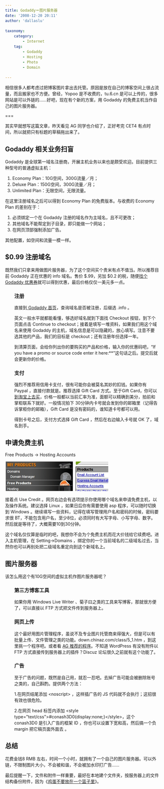 ```yaml
---
title: Godaddy＝图片服务器
date: '2008-12-20 20:11'
author: 'dallaslu'

taxonomy:
    category:
        - Internet
    tag:
        - Godaddy
        - Hosting
        - Photo
        - Domain

---
```

相信很多人都考虑过把博客图片拿出去托管。原因是放在自己的博客空间上很占流量，而且搬家也不方便。曾经，Yopoo 是不收费的，tu.6.cn 是可以上传的，很多网站是可以外链的……好吧，现在有个新的方案，用 Godaddy 的免费主机当作自己的图片服务器。

===

其实早就想写这篇文章，昨天看见 AG 同学也介绍了，正好考完 CET4 有点时间，所以就把只有标题的草稿拖出来了。

## Godaddy 相关业务扫盲

Godaddy 是全球第一域名注册商，开展主机业务以来也是颇受欢迎。目前提供三种型号的普通虚拟主机：

1.   Economy Plan：10G空间，300G流量／月；
2.   Deluxe Plan：150G空间，300G流量／月；
3.   Unlimited Plan：无限空间，无限流量。

在这里注册域名之后可以得到 Economy Plan 的免费版本。与收费的 Economy Plan 的差别在于：

1.   必须绑定一个在 Godaddy 注册的域名作为主域名，且不可更改；
2.   其他域名不能帮定到子目录，即只能做一个网站；
3.   在网页顶部强制添加广告。

其他配置，如空间和流量一模一样。

## $0.99 注册域名

既然我们只拿来用做图片服务器，为了这个空间买个贵米有点不值当。所以推荐目前 Godaddy 正在优惠的 info 域名。售价 $.99，另加 $0.2 的税，随便<a href="http://www.google.com/search?source=ig&hl=zh-CN&rlz=1G1GGLQ_ZH-CNCN307&=&q=godaddy+coupon&btnG=Google+%E6%90%9C%E7%B4%A2&meta=lr%3D" target="_blank" title="通过 Google 来搜索">找个 Godaddy 优惠券</a>就可以得到优惠，最后价格仅仅一美元多一点。

<h3 style="padding-left: 30px">注册</h3>

<p style="padding-left: 30px">直接到<a href="http://www.godaddy.com" target="_blank"> Godaddy 首页</a>，查询域名是否被注册，后缀选 .info 。</p>

<p style="padding-left: 30px">英文一般水平就都能看懂，够选好域名就到下面找 Checkout 按钮，到下个页面点击 Continue to checkout；接着是填写一堆资料，如果我们用这个域名来使用 Godaddy 的主机，域名信息是可以隐藏的，放心填写。注意不要选其他的产品，我们的目标是 checkout；还有注册年份选择一年。</p>

<p style="padding-left: 30px">到清算页面，会给你列出你的要购买的产品和价格，输入你的优惠码吧，“If you have a promo or source code enter it here:**”这句话之后。提交后就会更新你的价格。</p>

<h3 style="padding-left: 30px">支付</h3>

<p style="padding-left: 30px">强烈不推荐用信用卡支付，很有可能你会被莫名其妙的扣钱。如果你有 Paypal ，直接付款就是。推荐选择 Gift Card 方式。至于Gift Card，你可以<a href="http://p.alimama.com/cpsglist.php?q=&u=276400&pid=mm_10606648_0_0&d=472929&str=1228211390&m=33" target="_blank">到淘宝上去买</a>，价格一般都以当前汇率为准，面额可以精确到美分，拍前和掌柜联系下就好。一般情况拍下 30分钟内卡号就会发到你的邮箱里（记得告诉掌柜你的邮箱），Gift Card 是没有密码的，谁知道卡号都可以用。</p>

<p style="padding-left: 30px">得到卡号之后，支付方式选择 Gift Card ，然后在右边输入卡号就 OK 了，域名到手。</p>

## 申请免费主机

Free Products -> Hosting Accounts

![free-hosting](free-hosting.jpg)

接着点 Use Credit 。网页右边会有选项提示你使用哪个域名来申请免费主机，以及操作系统。建议选择 Linux ，如果日后你有需要使用 asp 程序，可以随时切换到 Windows 。继续填写一些资料，记得在填写管理用户名和密码的时候，密码要求很 BT，不能包含用户名，至少8位，必须同时有大写字母、小写字母、数字。然后就是等待了，大概需要10到30分钟。

这个域名仅仅算是临时的吧，我想你不会为个免费主机而花大价钱给它续费吧。进入主机管理，在 Setting->Domains ，绑定你的一个当前域名的二级域名过去，当然你也可以再别处把二级域名重定向到这个新域名上。

## 图片服务器

该怎么用这个有10G空间的虚拟主机作图片服务器呢？

<h3 style="padding-left: 30px">第三方博客工具</h3>

<p style="padding-left: 30px">如果你用 Windows Live Writer 、菊子曰之类的工具来写博客，那就很方便了，可以直接以 FTP 方式把文件传到服务器上。</p>

<h3 style="padding-left: 30px">网页上传</h3>

<p style="padding-left: 30px">这个最好用图片管理程序，虽说不及专业图片托管商来得强大，但是可以有批量上传、文件管理之类的功能。down.chinaz.com/class/5_1.htm ，到这里挑一个程序吧。或者看 <a href="http://www.allengao.com/blog/godaddy-free-web-hosting-imagehosting-subdomain.html" target="_blank">AG 推荐的程序</a>。不知道 WordPress 有没有附件以 FTP 方式直接传到服务器上的插件？Discuz 论坛很久之前就有这个功能了。</p>

<h3 style="padding-left: 30px">广告</h3>

<p style="padding-left: 30px">至于广告的问题，既然是自己用，就忍一忍吧。去掉广告可能会被删除账号之类的，自己斟酌。提供两个方法：</p>

<p style="padding-left: 30px">1.在网页结尾添加 &lt;noscript&gt; ，这样插广告的 JS 代码就不会执行；这招很有效也很危险。</p>

<p style="padding-left: 30px">2.在网页 head 标签内添加 &lt;style type="text/css"&gt;#conash3D0{display:none;}&lt;/style&gt;，这个 conash3D0 是引入广告的框架 ID ，你也可以设置下宽和高，然后搞一个负 margin 把它稿页面外面去 。</p>

## 总结

花费金钱8 RMB 左右，时间一个小时，就拥有了一个自己的图片服务器。可以外链，不限制图片大小，不会被和谐，不会被加水印打广告……

最后提醒一下，文件和附件一样重要，最好在本地建个文件夹，按服务器上的文件结构备份附件，因为《<a href="http://www.oioq.cn/articles/picture-backup.html" target="_blank" title="小O同学的经历">鸡蛋不要放在一个篮子里</a>》。
